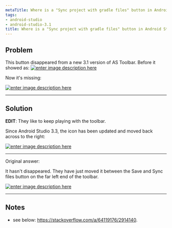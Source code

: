 ```yaml
---
metaTitle: Where is a "Sync project with gradle files" button in Android Studio 3
tags:
- android-studio
- android-studio-3.1
title: Where is a "Sync project with gradle files" button in Android Studio 3
---
```


## Problem

This button disappeared from a new 3.1 version of AS Toolbar. Before it showed as:
[![enter image description here](https://i.stack.imgur.com/d15o5.png)](https://i.stack.imgur.com/d15o5.png)


Now it's missing:


[![enter image description here](https://i.stack.imgur.com/j1Rnv.png)](https://i.stack.imgur.com/j1Rnv.png)



---

## Solution

**EDIT**: They like to keep playing with the toolbar.


Since Android Studio 3.3, the icon has been updated and moved back across to the right:


[![enter image description here](https://i.stack.imgur.com/9zxhL.png)](https://i.stack.imgur.com/9zxhL.png)




---


Original answer:


It hasn't disappeared. They have just moved it between the Save and Sync files button on the far left end of the toolbar.


[![enter image description here](https://i.stack.imgur.com/N6AWD.png)](https://i.stack.imgur.com/N6AWD.png)



---

## Notes

-  see below: https://stackoverflow.com/a/64119176/2914140.
